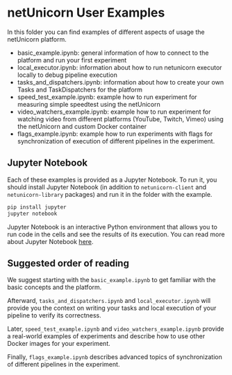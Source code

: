# netUnicorn User Examples
In this folder you can find examples of different aspects of usage the netUnicorn platform.
- basic_example.ipynb: general information of how to connect to the platform and run your first experiment
- local_executor.ipynb: information about how to run netunicorn executor locally to debug pipeline execution
- tasks_and_dispatchers.ipynb: information about how to create your own Tasks and TaskDispatchers for the platform
- speed_test_example.ipynb: example how to run experiment for measuring simple speedtest using the netUnicorn
- video_watchers_example.ipynb: example how to run experiment for watching video from different platforms (YouTube, Twitch, Vimeo) using the netUnicorn and custom Docker container
- flags_example.ipynb: example how to run experiments with flags for synchronization of execution of different pipelines in the experiment.

## Jupyter Notebook

Each of these examples is provided as a Jupyter Notebook. To run it, you should install Jupyter Notebook (in addition to `netunicorn-client` and `netunicorn-library` packages) and run it in the folder with the example.

```bash
pip install jupyter
jupyter notebook
```

Jupyter Notebook is an interactive Python environment that allows you to run code in the cells and see the results of its execution. You can read more about Jupyter Notebook [here](https://jupyter.org/).

## Suggested order of reading

We suggest starting with the `basic_example.ipynb` to get familiar with the basic concepts and the platform.

Afterward, `tasks_and_dispatchers.ipynb` and `local_executor.ipynb` will provide you the context on writing your tasks and local execution of your pipeline to verify its correctness.

Later, `speed_test_example.ipynb` and `video_watchers_example.ipynb` provide a real-world examples of experiments and describe how to use other Docker images for your experiment.

Finally, `flags_example.ipynb` describes advanced topics of synchronization of different pipelines in the experiment.